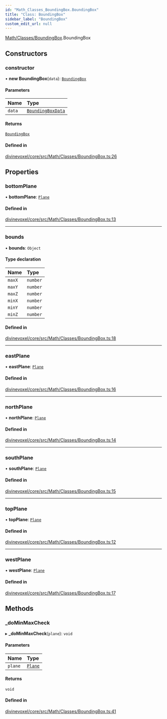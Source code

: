 ```yaml
---
id: "Math_Classes_BoundingBox.BoundingBox"
title: "Class: BoundingBox"
sidebar_label: "BoundingBox"
custom_edit_url: null
---
```


[Math/Classes/BoundingBox](../modules/Math_Classes_BoundingBox.md).BoundingBox

## Constructors

### constructor

• **new BoundingBox**(`data`): [`BoundingBox`](Math_Classes_BoundingBox.BoundingBox.md)

#### Parameters

| Name | Type |
| :------ | :------ |
| `data` | [`BoundingBoxData`](../modules/Math_Classes_BoundingBox.md#boundingboxdata) |

#### Returns

[`BoundingBox`](Math_Classes_BoundingBox.BoundingBox.md)

#### Defined in

[divinevoxel/core/src/Math/Classes/BoundingBox.ts:26](https://github.com/lucasdamianjohnson/DivineVoxelEngine/blob/596fa7391478620ed460dfb4856ff0a763b91c49/divinevoxel/core/src/Math/Classes/BoundingBox.ts#L26)

## Properties

### bottomPlane

• **bottomPlane**: [`Plane`](Math_Classes_Plane.Plane.md)

#### Defined in

[divinevoxel/core/src/Math/Classes/BoundingBox.ts:13](https://github.com/lucasdamianjohnson/DivineVoxelEngine/blob/596fa7391478620ed460dfb4856ff0a763b91c49/divinevoxel/core/src/Math/Classes/BoundingBox.ts#L13)

___

### bounds

• **bounds**: `Object`

#### Type declaration

| Name | Type |
| :------ | :------ |
| `maxX` | `number` |
| `maxY` | `number` |
| `maxZ` | `number` |
| `minX` | `number` |
| `minY` | `number` |
| `minZ` | `number` |

#### Defined in

[divinevoxel/core/src/Math/Classes/BoundingBox.ts:18](https://github.com/lucasdamianjohnson/DivineVoxelEngine/blob/596fa7391478620ed460dfb4856ff0a763b91c49/divinevoxel/core/src/Math/Classes/BoundingBox.ts#L18)

___

### eastPlane

• **eastPlane**: [`Plane`](Math_Classes_Plane.Plane.md)

#### Defined in

[divinevoxel/core/src/Math/Classes/BoundingBox.ts:16](https://github.com/lucasdamianjohnson/DivineVoxelEngine/blob/596fa7391478620ed460dfb4856ff0a763b91c49/divinevoxel/core/src/Math/Classes/BoundingBox.ts#L16)

___

### northPlane

• **northPlane**: [`Plane`](Math_Classes_Plane.Plane.md)

#### Defined in

[divinevoxel/core/src/Math/Classes/BoundingBox.ts:14](https://github.com/lucasdamianjohnson/DivineVoxelEngine/blob/596fa7391478620ed460dfb4856ff0a763b91c49/divinevoxel/core/src/Math/Classes/BoundingBox.ts#L14)

___

### southPlane

• **southPlane**: [`Plane`](Math_Classes_Plane.Plane.md)

#### Defined in

[divinevoxel/core/src/Math/Classes/BoundingBox.ts:15](https://github.com/lucasdamianjohnson/DivineVoxelEngine/blob/596fa7391478620ed460dfb4856ff0a763b91c49/divinevoxel/core/src/Math/Classes/BoundingBox.ts#L15)

___

### topPlane

• **topPlane**: [`Plane`](Math_Classes_Plane.Plane.md)

#### Defined in

[divinevoxel/core/src/Math/Classes/BoundingBox.ts:12](https://github.com/lucasdamianjohnson/DivineVoxelEngine/blob/596fa7391478620ed460dfb4856ff0a763b91c49/divinevoxel/core/src/Math/Classes/BoundingBox.ts#L12)

___

### westPlane

• **westPlane**: [`Plane`](Math_Classes_Plane.Plane.md)

#### Defined in

[divinevoxel/core/src/Math/Classes/BoundingBox.ts:17](https://github.com/lucasdamianjohnson/DivineVoxelEngine/blob/596fa7391478620ed460dfb4856ff0a763b91c49/divinevoxel/core/src/Math/Classes/BoundingBox.ts#L17)

## Methods

### \_doMinMaxCheck

▸ **_doMinMaxCheck**(`plane`): `void`

#### Parameters

| Name | Type |
| :------ | :------ |
| `plane` | [`Plane`](Math_Classes_Plane.Plane.md) |

#### Returns

`void`

#### Defined in

[divinevoxel/core/src/Math/Classes/BoundingBox.ts:41](https://github.com/lucasdamianjohnson/DivineVoxelEngine/blob/596fa7391478620ed460dfb4856ff0a763b91c49/divinevoxel/core/src/Math/Classes/BoundingBox.ts#L41)
